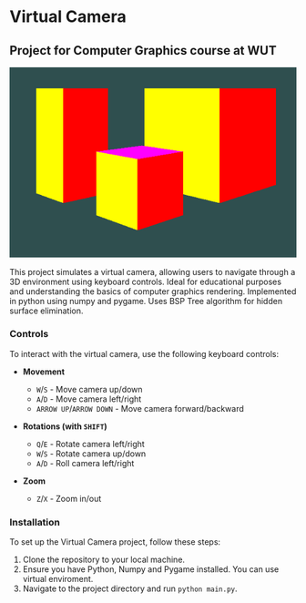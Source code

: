 # Virtual Camera
## Project for Computer Graphics course at WUT
![](img/screenshot.png "ScreenShot")

This project simulates a virtual camera, allowing users to navigate through a 3D environment using keyboard controls. Ideal for educational purposes and understanding the basics of computer graphics rendering. Implemented in python using numpy and pygame. Uses BSP Tree algorithm for hidden surface elimination.

### Controls
To interact with the virtual camera, use the following keyboard controls:

- **Movement**
  - `W`/`S` - Move camera up/down
  - `A`/`D` - Move camera left/right
  - `ARROW UP`/`ARROW DOWN` - Move camera forward/backward

- **Rotations (with `SHIFT`)**
  - `Q`/`E` - Rotate camera left/right
  - `W`/`S` - Rotate camera up/down
  - `A`/`D` - Roll camera left/right
- **Zoom**
  - `Z`/`X` - Zoom in/out
  

### Installation
To set up the Virtual Camera project, follow these steps:

1. Clone the repository to your local machine.
2. Ensure you have Python, Numpy and Pygame installed. You can use virtual enviroment.
3. Navigate to the project directory and run `python main.py`.


